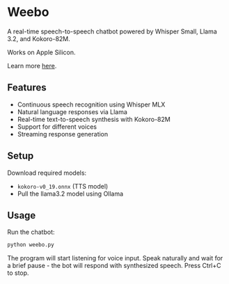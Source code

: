 # Weebo

A real-time speech-to-speech chatbot powered by Whisper Small, Llama 3.2, and Kokoro-82M.

Works on Apple Silicon.

Learn more [here](https://amanvir.com/weebo).

## Features

- Continuous speech recognition using Whisper MLX
- Natural language responses via Llama
- Real-time text-to-speech synthesis with Kokoro-82M
- Support for different voices
- Streaming response generation

## Setup

Download required models:

- `kokoro-v0_19.onnx` (TTS model)
- Pull the llama3.2 model using Ollama

## Usage

Run the chatbot:

```bash
python weebo.py
```

The program will start listening for voice input. Speak naturally and wait for a brief pause - the bot will respond with synthesized speech. Press Ctrl+C to stop.
